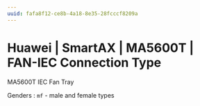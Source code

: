```yaml
---
uuid: fafa8f12-ce8b-4a18-8e35-28fcccf8209a
---
```

# Huawei | SmartAX | MA5600T | FAN-IEC Connection Type

MA5600T  IEC Fan Tray

Genders
: `mf` - male and female types
